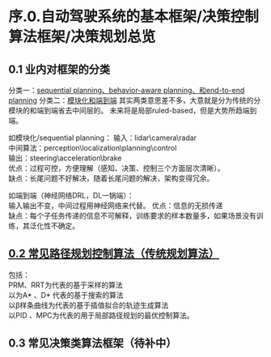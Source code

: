 # 序.0.自动驾驶系统的基本框架/决策控制算法框架/决策规划总览
## 0.1 业内对框架的分类
分类一：[sequential planning、behavior-aware planning、和end-to-end planning](https://blog.csdn.net/CV_Autobot/article/details/139016301) 
分类二：[模块化和端到端](https://zhuanlan.zhihu.com/p/713880302) 
其实两类意思差不多，大意就是分为传统的分模块的和端到端省去中间层的。 未来将是局部ruled-based，但是大势所趋端到端。 

如模块化/sequential planning： 
输入：lidar\camera\radar  
中间算法：perception\localization\planning\control  
输出：steering\acceleration\brake  
优点：过程可控，方便理解（感知、决策、控制三个方面层次清晰）。  
缺点：长尾问题不好解决，随着长尾问题的解决，架构变得冗余。  

如端到端（神经网络DRL，DL一锅端）：  
输入输出不变，中间过程用神经网络来代替。 
优点：信息的无损传递  
缺点：每个子任务传递的信息不可解释，训练要求的样本数量多，如果场景没有训练，其泛化性不确定。  
## [0.2 常见路径规划控制算法（传统规划算法）](/rpa_2.md) 
包括：  
PRM、RRT为代表的基于采样的算法  
以为A* 、D* 代表的基于搜索的算法  
以β样条曲线为代表的基于插值拟合的轨迹生成算法  
以PID 、MPC为代表的用于局部路径规划的最优控制算法。 
## 0.3 常见决策类算法框架（待补中） 
